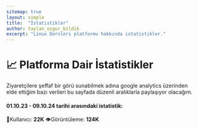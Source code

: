 ```yaml
---
sitemap: true
layout: simple
title:  "İstatistikler"
author: taylan_ozgur_bildik
excerpt: "Linux Dersleri platformu hakkında istatistikler."
---
```



<h1 class="text-primary">📈 Platforma Dair İstatistikler</h1>
Ziyaretçilere şeffaf bir görü sunabilmek adına google analytics üzerinden elde ettiğim bazı verileri bu sayfada düzenli aralıklarla paylaşıyor olacağım.


<h4 class="text-primary"> 01.10.23 - 09.10.24 tarihi arasındaki istatistik:</h4>

<p class="mavi"> 🐧Kullanıcı: <strong class="text-primary">22K</strong> 👁️Görüntüleme: <strong class="text-primary">124K</strong> </p>


